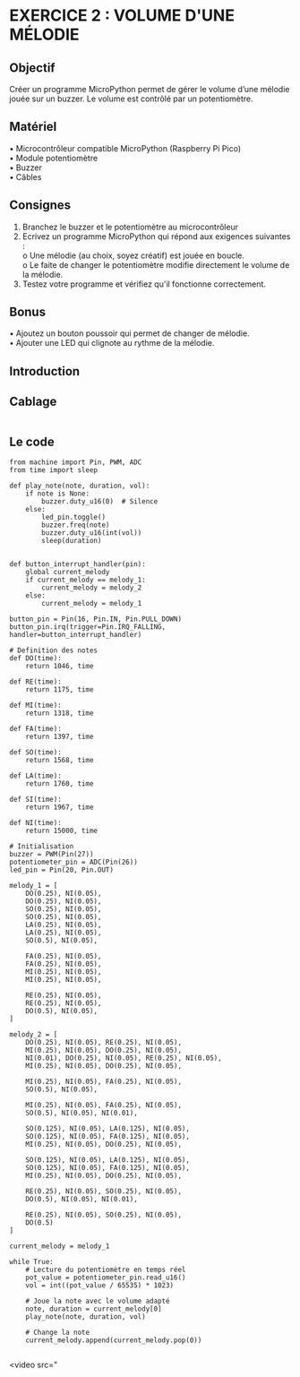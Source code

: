 # EXERCICE 2 : VOLUME D'UNE MÉLODIE 
## Objectif
Créer un programme MicroPython permet de gérer le volume d’une mélodie jouée sur un buzzer. Le 
volume est contrôlé par un potentiomètre.
## Matériel
• Microcontrôleur compatible MicroPython (Raspberry Pi Pico) \
• Module potentiomètre \
• Buzzer \
• Câbles 
## Consignes
1. Branchez le buzzer et le potentiomètre au microcontrôleur 
2. Ecrivez un programme MicroPython qui répond aux exigences suivantes :  \
o Une mélodie (au choix, soyez créatif) est jouée en boucle. \
o Le faite de changer le potentiomètre modifie directement le volume de la mélodie. 
3. Testez votre programme et vérifiez qu'il fonctionne correctement.
## Bonus
• Ajoutez un bouton poussoir qui permet de changer de mélodie. \
• Ajouter une LED qui clignote au rythme de la mélodie.
## Introduction

## Cablage
![]()
## Le code
```
from machine import Pin, PWM, ADC
from time import sleep

def play_note(note, duration, vol):
    if note is None:
        buzzer.duty_u16(0)  # Silence
    else:
        led_pin.toggle()
        buzzer.freq(note)
        buzzer.duty_u16(int(vol))
        sleep(duration)
        

def button_interrupt_handler(pin):
    global current_melody
    if current_melody == melody_1:
        current_melody = melody_2
    else:
        current_melody = melody_1

button_pin = Pin(16, Pin.IN, Pin.PULL_DOWN)
button_pin.irq(trigger=Pin.IRQ_FALLING, handler=button_interrupt_handler)  

# Definition des notes
def DO(time):
    return 1046, time

def RE(time):
    return 1175, time

def MI(time):
    return 1318, time

def FA(time):
    return 1397, time

def SO(time):
    return 1568, time

def LA(time):
    return 1760, time

def SI(time):
    return 1967, time

def NI(time):
    return 15000, time

# Initialisation
buzzer = PWM(Pin(27))
potentiometer_pin = ADC(Pin(26)) 
led_pin = Pin(20, Pin.OUT)  

melody_1 = [
    DO(0.25), NI(0.05),
    DO(0.25), NI(0.05),
    SO(0.25), NI(0.05),
    SO(0.25), NI(0.05),
    LA(0.25), NI(0.05),
    LA(0.25), NI(0.05),
    SO(0.5), NI(0.05),

    FA(0.25), NI(0.05),
    FA(0.25), NI(0.05),
    MI(0.25), NI(0.05),
    MI(0.25), NI(0.05),

    RE(0.25), NI(0.05),
    RE(0.25), NI(0.05),
    DO(0.5), NI(0.05),
]

melody_2 = [
    DO(0.25), NI(0.05), RE(0.25), NI(0.05),
    MI(0.25), NI(0.05), DO(0.25), NI(0.05),
    NI(0.01), DO(0.25), NI(0.05), RE(0.25), NI(0.05),
    MI(0.25), NI(0.05), DO(0.25), NI(0.05),
    
    MI(0.25), NI(0.05), FA(0.25), NI(0.05),
    SO(0.5), NI(0.05),
    
    MI(0.25), NI(0.05), FA(0.25), NI(0.05),
    SO(0.5), NI(0.05), NI(0.01),
    
    SO(0.125), NI(0.05), LA(0.125), NI(0.05),
    SO(0.125), NI(0.05), FA(0.125), NI(0.05),
    MI(0.25), NI(0.05), DO(0.25), NI(0.05),
    
    SO(0.125), NI(0.05), LA(0.125), NI(0.05),
    SO(0.125), NI(0.05), FA(0.125), NI(0.05),
    MI(0.25), NI(0.05), DO(0.25), NI(0.05),
    
    RE(0.25), NI(0.05), SO(0.25), NI(0.05),
    DO(0.5), NI(0.05), NI(0.01),
    
    RE(0.25), NI(0.05), SO(0.25), NI(0.05),
    DO(0.5)
]

current_melody = melody_1

while True:
    # Lecture du potentiomètre en temps réel
    pot_value = potentiometer_pin.read_u16()
    vol = int((pot_value / 65535) * 1023)
    
    # Joue la note avec le volume adapté
    note, duration = current_melody[0]
    play_note(note, duration, vol)
    
    # Change la note
    current_melody.append(current_melody.pop(0))


```
<video src="
